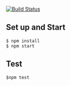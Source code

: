 [![Build Status](https://secure.travis-ci.org/dekokun/Todays-Tasks.png?branch=master)](http://travis-ci.org/dekokun/Todays-Tasks)

Set up and Start
----------------
    $ npm install
    $ npm start

Test
----------------
    $npm test
